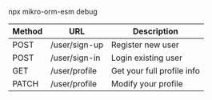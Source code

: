 npx mikro-orm-esm debug

| Method | URL           | Description                |
| ------ | ------------- | -------------------------- |
| POST   | /user/sign-up | Register new user          |
| POST   | /user/sign-in | Login existing user        |
| GET    | /user/profile | Get your full profile info |
| PATCH  | /user/profile | Modify your profile        |
